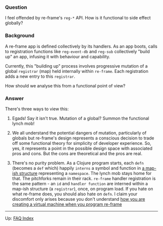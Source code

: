 ### Question

I feel offended by re-frame's `reg-*` API.  How is it functional to side effect globally? 

### Background

A re-frame app is defined collectively by its handlers. As an app boots, calls to registration 
functions like `reg-event-db` and `reg-sub` 
collectively "build up" an app, infusing it with behaviour and capability.

Currently, this "building up" process involves
progressive mutation of a global `registrar` (map) held internally within `re-frame`. 
Each registration adds a new entry to this `registrar`.

How should we analyse this from a functional point of view?

### Answer 

There's three ways to view this:

  1. Egads! Say it isn't true. Mutation of a global? Summon the functional lynch mob!
  
  2. We all understand the potential dangers of mutation, particularly of globals
     but re-frame's design represents a conscious decision to trade off 
     some functional theory for simplicity of developer experience. 
     So, yes, it represents a point in 
     the possible design space with associated pros and cons. But the cons are 
     theoretical and the pros are real.  
     
  3. There's no purity problem. As a Clojure program 
     starts, each `defn` (becomes a `def` which) happily
     `interns` a symbol and function in [a map-ish structure](https://clojuredocs.org/clojure.core/ns-interns) representing a `namespace`. 
     The lynch mob stays home for that. The pitchforks remain in their rack. 
     `re-frame` handler registration 
     is the same pattern - an `id` and `handler function` are interned
     within a map-ish structure (a `registrar`), once, on program load.
     If you hate on what re-frame does, you should also hate on `defn`.
     I claim your discomfort only arises because you don't understand
     [how you are creating a virtual machine when you program re-frame](https://github.com/Day8/re-frame/blob/master/docs/MentalModelOmnibus.md#on-dsls-and-machines)   
   
-------- 

Up:  [FAQ Index](README.md)&nbsp;&nbsp;&nbsp;&nbsp;&nbsp;&nbsp;


<!-- START doctoc generated TOC please keep comment here to allow auto update -->
<!-- DON'T EDIT THIS SECTION, INSTEAD RE-RUN doctoc TO UPDATE -->
<!-- END doctoc generated TOC please keep comment here to allow auto update -->
